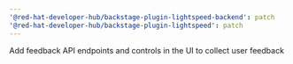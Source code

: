 ```yaml
---
'@red-hat-developer-hub/backstage-plugin-lightspeed-backend': patch
'@red-hat-developer-hub/backstage-plugin-lightspeed': patch
---
```


Add feedback API endpoints and controls in the UI to collect user feedback
